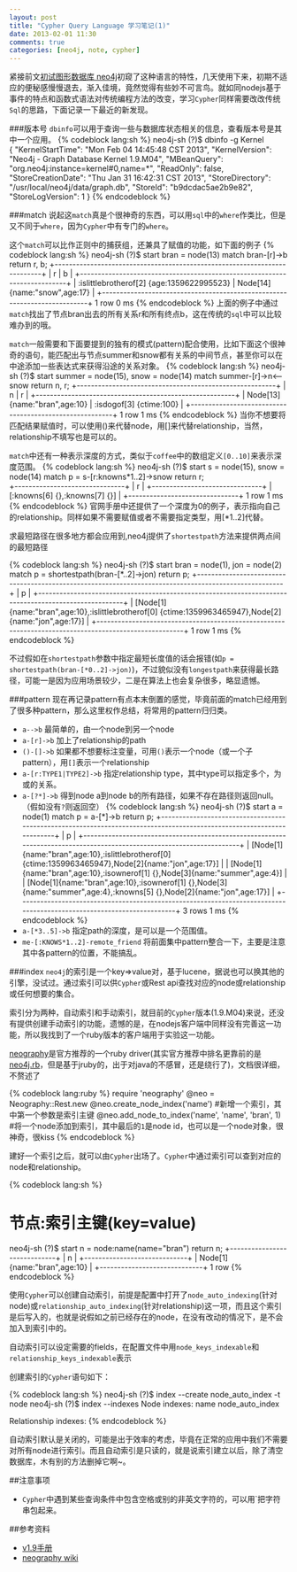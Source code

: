 ```yaml
---
layout: post
title: "Cypher Query Language 学习笔记(1)"
date: 2013-02-01 11:30
comments: true
categories: [neo4j, note, cypher]
---
```


紧接前文[初试图形数据库 neo4j](http://sailxjx.github.com/blog/blog/2013/01/23/chu-shi-tu-xing-shu-ju-ku-neo4j/)初窥了这种语言的特性，几天使用下来，初期不适应的便秘感慢慢退去，渐入佳境，竟然觉得有些妙不可言鸟。就如同nodejs基于事件的特点和函数式语法对传统编程方法的改变，学习`Cypher`同样需要改改传统`Sql`的思路，下面记录一下最近的新发现。

###版本号
`dbinfo`可以用于查询一些与数据库状态相关的信息，查看版本号是其中一个应用。
{% codeblock lang:sh %}
neo4j-sh (?)$ dbinfo -g Kernel                
{
  "KernelStartTime": "Mon Feb 04 14:45:48 CST 2013",
  "KernelVersion": "Neo4j - Graph Database Kernel 1.9.M04",
  "MBeanQuery": "org.neo4j:instance=kernel#0,name=*",
  "ReadOnly": false,
  "StoreCreationDate": "Thu Jan 31 16:42:31 CST 2013",
  "StoreDirectory": "/usr/local/neo4j/data/graph.db",
  "StoreId": "b9dcdac5ae2b9e82",
  "StoreLogVersion": 1
}
{% endcodeblock %}

###match
说起这`match`真是个很神奇的东西，可以用`sql`中的`where`作类比，但是又不同于`where`，因为`Cypher`中有专门的`where`。

这个`match`可以比作正则中的捕获组，还兼具了赋值的功能，如下面的例子
{% codeblock lang:sh %}
neo4j-sh (?)$ start bran = node(13) match bran-[r]->b return r, b; 
+--------------------------------------------------------------------------+
| r                                         | b                            |
+--------------------------------------------------------------------------+
| :islittlebrotherof[2] {age:1359622995523} | Node[14]{name:"snow",age:17} |
+--------------------------------------------------------------------------+
1 row
0 ms
{% endcodeblock %}
上面的例子中通过`match`找出了节点bran出去的所有关系r和所有终点b，这在传统的`sql`中可以比较难办到的哦。

`match`一般需要和下面要提到的独有的模式(pattern)配合使用，比如下面这个很神奇的语句，能匹配出与节点summer和snow都有关系的中间节点，甚至你可以在中途添加一些表达式来获得沿途的关系对象。
{% codeblock lang:sh %}
neo4j-sh (?)$ start summer = node(15), snow = node(14) match summer-[r]->n<--snow return n, r;
+--------------------------------------------------------+
| n                            | r                       |
+--------------------------------------------------------+
| Node[13]{name:"bran",age:10} | :isdogof[3] {ctime:100} |
+--------------------------------------------------------+
1 row
1 ms
{% endcodeblock %}
当你不想要将匹配结果赋值时，可以使用()来代替node，用[]来代替relationship，当然，relationship不填写也是可以的。

`match`中还有一种表示深度的方式，类似于`coffee`中的数组定义`[0..10]`来表示深度范围。
{% codeblock lang:sh %}
neo4j-sh (?)$ start s = node(15), snow = node(14) match p = s-[r:knowns*1..2]->snow return r;   
+-------------------------------+
| r                             |
+-------------------------------+
| [:knowns[6] {},:knowns[7] {}] |
+-------------------------------+
1 row
1 ms
{% endcodeblock %}
官网手册中还提供了一个深度为0的例子，表示指向自己的relationship。同样如果不需要赋值或者不需要指定类型，用[*1..2]代替。

求最短路径在很多地方都会应用到,neo4j提供了`shortestpath`方法来提供两点间的最短路径

{% codeblock lang:sh %}
neo4j-sh (?)$ start bran = node(1), jon = node(2) match p = shortestpath(bran-[*..2]->jon) return p; 
+------------------------------------------------------------------------------------------------------+
| p                                                                                                    |
+------------------------------------------------------------------------------------------------------+
| [Node[1]{name:"bran",age:10},:islittlebrotherof[0] {ctime:1359963465947},Node[2]{name:"jon",age:17}] |
+------------------------------------------------------------------------------------------------------+
1 row
1 ms
{% endcodeblock %}

不过假如在`shortestpath`参数中指定最短长度值的话会报错(如`p = shortestpath(bran-[*0..2]->jon)`)，不过貌似没有`longestpath`来获得最长路径，可能一是因为应用场景较少，二是在算法上也会复杂很多，略显遗憾。

###pattern
现在再记录pattern有点本末倒置的感觉，毕竟前面的match已经用到了很多种pattern，那么这里权作总结，将常用的pattern归归类。

* `a-->b` 最简单的，由一个node到另一个node
* `a-[r]->b` 加上了relationship的path
* `()-[]->b` 如果都不想要标注变量，可用`()`表示一个node（或一个子pattern），用`[]`表示一个relationship
* `a-[r:TYPE1|TYPE2]->b` 指定relationship type，其中type可以指定多个，为或的关系。
* `a-[?*]->b` 得到node a到node b的所有路径，如果不存在路径则返回null。（假如没有`?`则返回空）
{% codeblock lang:sh %}
neo4j-sh (?)$ start a = node(1) match p = a-[*]->b return p;
+----------------------------------------------------------------------------------------------------------------------+
| p                                                                                                                    |
+----------------------------------------------------------------------------------------------------------------------+
| [Node[1]{name:"bran",age:10},:islittlebrotherof[0] {ctime:1359963465947},Node[2]{name:"jon",age:17}]                 |
| [Node[1]{name:"bran",age:10},:isownerof[1] {},Node[3]{name:"summer",age:4}]                                          |
| [Node[1]{name:"bran",age:10},:isownerof[1] {},Node[3]{name:"summer",age:4},:knowns[5] {},Node[2]{name:"jon",age:17}] |
+----------------------------------------------------------------------------------------------------------------------+
3 rows
1 ms
{% endcodeblock %}
* `a-[*3..5]->b` 指定path的深度，是可以是一个范围值。
* `me-[:KNOWS*1..2]-remote_friend` 将前面集中pattern整合一下，主要是注意其中各pattern的位置，不能搞乱。

###index
`neo4j`的索引是一个key=>value对，基于lucene，据说也可以换其他的引擎，没试过。通过索引可以供`Cypher`或Rest api查找对应的node或relationship或任何想要的集合。

索引分为两种，自动索引和手动索引，就目前的`Cypher`版本(1.9.M04)来说，还没有提供创建手动索引的功能，遗憾的是，在nodejs客户端中同样没有完善这一功能，所以我找到了一个ruby版本的客户端用于实验这一功能。

[neography](https://github.com/maxdemarzi/neography)是官方推荐的一个ruby driver(其实官方推荐中排名更靠前的是[neo4j.rb](https://github.com/andreasronge/neo4j)，但是基于jruby的，出于对java的不感冒，还是绕行了)，文档很详细，不赘述了

{% codeblock lang:ruby %}
require 'neography'
@neo = Neography::Rest.new
@neo.create_node_index('name')                      #新增一个索引，其中第一个参数是索引主键
@neo.add_node_to_index('name', 'name', 'bran', 1)   #将一个node添加到索引，其中最后的`1`是node id，也可以是一个node对象，很神奇，很kiss
{% endcodeblock %}

建好一个索引之后，就可以由`Cypher`出场了。`Cypher`中通过索引可以查到对应的node和relationship。

{% codeblock lang:sh %}
#                       节点:索引主键(key=value)
neo4j-sh (?)$ start n = node:name(name="bran") return n;
+-----------------------------+
| n                           |
+-----------------------------+
| Node[1]{name:"bran",age:10} |
+-----------------------------+
1 row
{% endcodeblock %}

使用`Cypher`可以创建自动索引，前提是配置中打开了`node_auto_indexing`(针对node)或`relationship_auto_indexing`(针对relationship)这一项，而且这个索引是后写入的，也就是说假如之前已经存在的node，在没有改动的情况下，是不会加入到索引中的。

自动索引可以设定需要的fields，在配置文件中用`node_keys_indexable`和`relationship_keys_indexable`表示

创建索引的`Cypher`语句如下：

{% codeblock lang:sh %}
neo4j-sh (?)$ index --create node_auto_index -t node
neo4j-sh (?)$ index --indexes
Node indexes:
  name
  node_auto_index

Relationship indexes:
{% endcodeblock %}

自动索引默认是关闭的，可能是出于效率的考虑，毕竟在正常的应用中我们不需要对所有node进行索引。而且自动索引是只读的，就是说索引建立以后，除了清空数据库，木有别的方法删掉它啊~。

##注意事项

* `Cypher`中遇到某些查询条件中包含空格或别的非英文字符的，可以用\`把字符串包起来。

##参考资料
* [v1.9手册](http://docs.neo4j.org/chunked/milestone/)
* [neography wiki](https://github.com/maxdemarzi/neography/wiki)